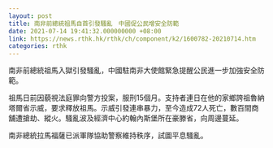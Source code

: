 ```yaml
---
layout: post
title: 南非前總統祖馬自首引發騷亂　中國促公民增安全防範
date: 2021-07-14 19:41:32.000000000 +08:00
link: https://news.rthk.hk/rthk/ch/component/k2/1600782-20210714.htm
categories: rthk
---
```


南非前總統祖馬入獄引發騷亂，中國駐南非大使館緊急提醒公民進一步加強安全防範。

祖馬日前因藐視法庭罪向警方投案，服刑15個月。支持者連日在他的家鄉誇祖魯納塔爾省示威，要求釋放祖馬。示威引發連串暴力，至今造成72人死亡，數百間商舖遭搶劫、縱火。騷亂波及經濟中心約翰內斯堡所在豪滕省，向周邊蔓延。

南非總統拉馬福薩已派軍隊協助警察維持秩序，試圖平息騷亂。
